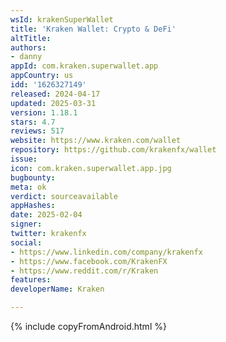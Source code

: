 ```yaml
---
wsId: krakenSuperWallet
title: 'Kraken Wallet: Crypto & DeFi'
altTitle: 
authors:
- danny
appId: com.kraken.superwallet.app
appCountry: us
idd: '1626327149'
released: 2024-04-17
updated: 2025-03-31
version: 1.18.1
stars: 4.7
reviews: 517
website: https://www.kraken.com/wallet
repository: https://github.com/krakenfx/wallet
issue: 
icon: com.kraken.superwallet.app.jpg
bugbounty: 
meta: ok
verdict: sourceavailable
appHashes: 
date: 2025-02-04
signer: 
twitter: krakenfx
social:
- https://www.linkedin.com/company/krakenfx
- https://www.facebook.com/KrakenFX
- https://www.reddit.com/r/Kraken
features: 
developerName: Kraken

---
```


{% include copyFromAndroid.html %}
